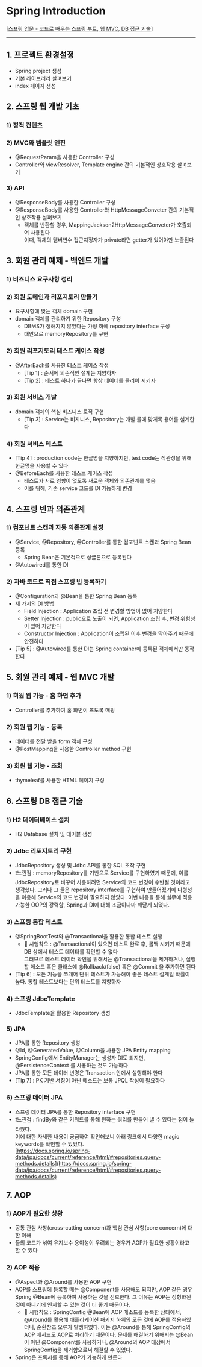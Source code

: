 # Spring Introduction
[[스프링 입문 - 코드로 배우는 스프링 부트, 웹 MVC, DB 접근 기술](https://www.inflearn.com/course/스프링-입문-스프링부트/)]

---
## 1. 프로젝트 환경설정
- Spring project 생성
- 기본 라이브러리 살펴보기
- index 페이지 생성

## 2. 스프링 웹 개발 기초
### 1) 정적 컨텐츠
### 2) MVC와 템플릿 엔진
- @RequestParam을 사용한 Controller 구성
- Controller와 viewResolver, Template engine 간의 기본적인 상호작용 살펴보기
### 3) API
- @ResponseBody를 사용한 Controller 구성
- @ResponseBody를 사용한 Controller와 HttpMessageConveter 간의 기본적인 상호작용 살펴보기
  - 객체를 반환할 경우, MappingJackson2HttpMessageConveter가 호출되어 사용된다  
    이때, 객체의 멤버변수 접근지정자가 private라면 getter가 있어야만 노출된다

## 3. 회원 관리 예제 - 백엔드 개발
### 1) 비즈니스 요구사항 정리
### 2) 회원 도메인과 리포지토리 만들기
- 요구사항에 맞는 객체 domain 구현
- domain 객체를 관리하기 위한 Repository 구성
  - DBMS가 정해지지 않았다는 가정 하에 repository interface 구성  
  - 대안으로 memoryRepository를 구현 
### 2) 회원 리포지토리 테스트 케이스 작성
- @AfterEach를 사용한 테스트 케이스 작성
  - [Tip 1] : 순서에 의존적인 설계는 지양하자
  - [Tip 2] : 테스트 하나가 끝나면 항상 데이터를 클리어 시키자
### 3) 회원 서비스 개발
- domain 객체의 핵심 비즈니스 로직 구현
  - [Tip 3] : Service는 비지니스, Repository는 개발 롤에 맞게록 용어를 설계한다
### 4) 회원 서비스 테스트
- [Tip 4] : production code는 한글명을 지양하지만, test code는 직관성을 위해 한글명을 사용할 수 있다
- @BeforeEach를 사용한 테스트 케이스 작성
  - 테스트가 서로 영향이 없도록 새로운 객체와 의존관계를 맺음
  - 이를 위해, 기존 service 코드를 DI 가능하게 변경

## 4. 스프링 빈과 의존관계
### 1) 컴포넌트 스캔과 자동 의존관계 설정
- @Service, @Repository, @Controller를 통한 컴포넌트 스캔과 Spring Bean 등록
  - Spring Bean은 기본적으로 싱글톤으로 등록된다
- @Autowired를 통한 DI
### 2) 자바 코드로 직접 스프링 빈 등록하기
- @Configuration과 @Bean을 통한 Spring Bean 등록
- 세 가지의 DI 방법
  - Field Injection : Application 조립 전 변경할 방법이 없어 지양한다
  - Setter Injection : public으로 노출이 되면, Application 조립 후, 변경 위험성이 있어 지양한다
  - Constructor Injection : Application이 조립된 이후 변경을 막아주기 때문에 안전하다
- [Tip 5] : @Autowired를 통한 DI는 Spring container에 등록된 객체에서만 동작한다

## 5. 회원 관리 예제 - 웹 MVC 개발
### 1) 회원 웹 기능 - 홈 화면 추가
- Controller를 추가하여 홈 화면이 뜨도록 매핑
### 2) 회원 웹 기능 - 등록
- 데이터를 전달 받을 form 객체 구성
- @PostMapping을 사용한 Controller method 구현
### 3) 회원 웹 기능 - 조회
- thymeleaf를 사용한 HTML 페이지 구성

## 6. 스프링 DB 접근 기술
### 1) H2 데이터베이스 설치
 - H2 Database 설치 및 테이블 생성
### 2) Jdbc 리포지토리 구현
 - JdbcRepository 생성 및 Jdbc API를 통한 SQL 조작 구현
 - ❗️느낀점 : memoryRepository를 기반으로 Service를 구현하였기 때문에,
          이를 JdbcRepository로 바꾸어 사용하려면 Service의 코드 변경이 수반될 것이라고 생각했다.
          그러나 그 둘은 repository interface를 구현하여 만들어졌기에 다형성을 이용해 Service의 코드 변경이 필요하지 않았다.
          이번 내용을 통해 실무에 적용가능한 OOP의 강력함, Spring과 DI에 대해 조금이나마 깨닫게 되었다.
### 3) 스프링 통합 테스트
 - @SpringBootTest와 @Transactional을 활용한 통합 테스트 실행
   - 🔨 시행착오 : @Transactional이 있으면 테스트 완료 후, 롤백 시키기 때문에 DB 상에서 테스트 데이터를 확인할 수 없다  
       그러므로 테스트 데이터 확인을 위해서는 @Transactional을 제거하거나, 실행할 메소드 혹은 클래스에 @Rollback(false) 혹은 @Commit 을 추가하면 된다
 - [Tip 6] : 모든 기능을 쪼개어 단위 테스트가 가능해야 좋은 테스트 설계일 확률이 높다. 통합 테스트보다는 단위 테스트를 지향하자
### 4) 스프링 JdbcTemplate
 - JdbcTemplate을 활용한 Repository 생성
### 5) JPA
 - JPA를 통한 Repository 생성
 - @Id, @GeneratedValue, @Column을 사용한 JPA Entity mapping
 - SpringConfig에서 EntityManager는 생성자 DI도 되지만, @PersistenceContext 를 사용하는 것도 가능하다
 - JPA를 통한 모든 데이터 변경은 Transaction 안에서 실행해야 한다
 - [Tip 7] : PK 기반 서칭이 아닌 메소드는 보통 JPQL 작성이 필요하다
### 6) 스프링 데이터 JPA
 - 스프링 데이터 JPA를 통한 Repository interface 구현
 - ❗️느낀점 : findBy와 같은 키워드를 통해 원하는 쿼리를 만들어 낼 수 있다는 점이 놀라웠다.  
            이에 대한 자세한 내용이 궁금하여 확인해보니 아래 링크에서 다양한 magic keywords를 확인할 수 있었다.  
            [https://docs.spring.io/spring-data/jpa/docs/current/reference/html/#repositories.query-methods.details](https://docs.spring.io/spring-data/jpa/docs/current/reference/html/#repositories.query-methods.details)

## 7. AOP
### 1) AOP가 필요한 상황
 - 공통 관심 사항(cross-cutting concern)과 핵심 관심 사항(core concern)에 대한 이해
 - 둘의 코드가 섞여 유지보수 용이성이 우려되는 경우가 AOP가 필요한 상황이라고 할 수 있다
### 2) AOP 적용
 - @Aspect과 @Around를 사용한 AOP 구현
 - AOP를 스프링에 등록할 때는 @Component를 사용해도 되지만, AOP 같은 경우 Spring @Bean에 등록하여 사용하는 것을 선호한다.
   그 이유는 AOP는 정형화된 것이 아니기에 인지할 수 있는 것이 더 좋기 때문이다. 
   - 🔨 시행착오 : SpringConfig @Bean에 AOP 메소드를 등록한 상태에서, @Around를 활용해 애플리케이션 패키지 하위의 모든 것에 AOP를 적용하였더니, 순환참조 오류가 발생하였다.
                 이는 @Around를 통해 SpringConfig의 AOP 메서드도 AOP로 처리하기 때문이다.
                 문제를 해결하기 위해서는 @Bean이 아닌 @Component를 사용하거나, @Around의 AOP 대상에서 SpringConfig을 제거함으로써 해결할 수 있었다.
 - Spring은 프록시를 통해 AOP가 가능하게 만든다

